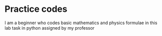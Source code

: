 # Practice codes
I am a beginner who codes basic mathematics and physics formulae in this lab task in python assigned by my professor
